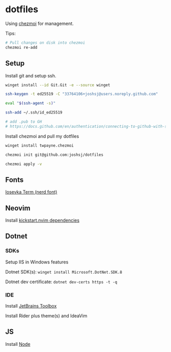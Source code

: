 # dotfiles

Using [chezmoi](https://www.chezmoi.io) for management.

Tips:

```sh
# Pull changes on disk into chezmoi
chezmoi re-add
```

## Setup

Install git and setup ssh.

```sh
winget install --id Git.Git -e --source winget

ssh-keygen -t ed25519 -C "33764106+joshsj@users.noreply.github.com"

eval "$(ssh-agent -s)"

ssh-add ~/.ssh/id_ed25519

# add .pub to GH
# https://docs.github.com/en/authentication/connecting-to-github-with-ssh/generating-a-new-ssh-key-and-adding-it-to-the-ssh-agent#generating-a-new-ssh-key
```

Install chezmoi and pull my dotfiles

```sh
winget install twpayne.chezmoi

chezmoi init git@github.com:joshsj/dotfiles

chezmoi apply -v
```

## Fonts

[Iosevka Term (nerd font)](https://www.nerdfonts.com/font-downloads)

## Neovim

Install [kickstart.nvim dependencies](https://github.com/nvim-lua/kickstart.nvim?tab=readme-ov-file#install-external-dependencies)

## Dotnet

### SDKs

Setup IIS in Windows features

Dotnet SDK(s): `winget install Microsoft.DotNet.SDK.8`

Dotnet dev certificate: `dotnet dev-certs https -t -q`

### IDE

Install [JetBrains Toolbox](https://www.jetbrains.com/toolbox-app)

Install Rider plus theme(s) and IdeaVim

## JS

Install [Node](https://nodejs.org/en/download)


